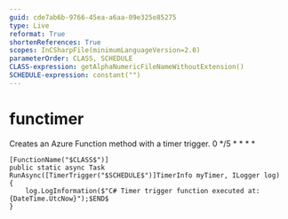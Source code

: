 ```yaml
---
guid: cde7ab6b-9766-45ea-a6aa-09e325e85275
type: Live
reformat: True
shortenReferences: True
scopes: InCSharpFile(minimumLanguageVersion=2.0)
parameterOrder: CLASS, SCHEDULE
CLASS-expression: getAlphaNumericFileNameWithoutExtension()
SCHEDULE-expression: constant("")
---
```


# functimer

Creates an Azure Function method with a timer trigger.
0 */5 * * * *
```
[FunctionName("$CLASS$")]
public static async Task RunAsync([TimerTrigger("$SCHEDULE$")]TimerInfo myTimer, ILogger log)
{
    log.LogInformation($"C# Timer trigger function executed at: {DateTime.UtcNow}");$END$
}
```

